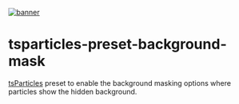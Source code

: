 [![banner](https://particles.js.org/images/banner2.png)](https://particles.js.org)

# tsparticles-preset-background-mask

[tsParticles](https://github.com/matteobruni/tsparticles) preset to enable the background masking options where particles show the hidden background.
